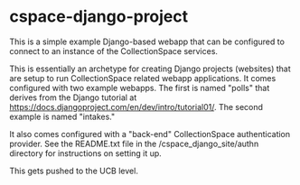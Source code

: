 cspace-django-project
====================

This is a simple example Django-based webapp that can be configured to connect to an instance of the CollectionSpace services.

This is essentially an archetype for creating Django projects (websites) that are setup to run CollectionSpace related webapp applications.  It comes configured with two example webapps. The first is named "polls" that derives from the Django tutorial at https://docs.djangoproject.com/en/dev/intro/tutorial01/.  The second example is named "intakes."

It also comes configured with a "back-end" CollectionSpace authentication provider.  See the README.txt file in the /cspace_django_site/authn directory for instructions on setting it up.

This gets pushed to the UCB level.